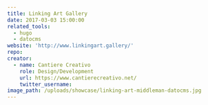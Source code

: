 ```yaml
---
title: Linking Art Gallery
date: 2017-03-03 15:00:00
related_tools:
  - hugo
  - datocms
website: 'http://www.linkingart.gallery/'
repo:
creator:
  - name: Cantiere Creativo
    role: Design/Development
    url: https://www.cantierecreativo.net/
    twitter_username:
image_path: /uploads/showcase/linking-art-middleman-datocms.jpg
---
```

